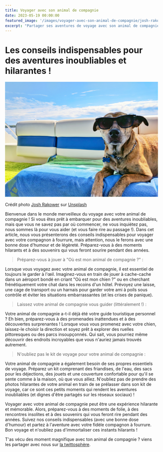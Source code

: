 ```yaml
---
title: Voyager avec son animal de compagnie
date: 2023-05-19 00:00:00
featured_image: '/images/voyager-avec-son-animal-de-compagnie/josh-rakower-unsplash.jpg'
excerpt: "Partager ses aventures de voyage avec son animal de compagnie peut être une expérience enrichissante et inoubliable. Dans cet article, nous partagerons des conseils indispensables pour voyager avec votre animal de compagnie et vivre des aventures mémorables ensemble."
---
```


# Les conseils indispensables pour des aventures inoubliables et hilarantes !

![](/images/voyager-avec-son-animal-de-compagnie/josh-rakower-unsplash.jpg)

Crédit photo [Josh Rakower](https://unsplash.com/@joshrako?utm_source=unsplash&utm_medium=referral&utm_content=creditCopyText) sur [Unsplash](https://unsplash.com/photos/zBsXaPEBSeI?utm_source=unsplash&utm_medium=referral&utm_content=creditCopyText)

Bienvenue dans le monde merveilleux du voyage avec votre animal de compagnie ! Si vous êtes prêt à embarquer pour des aventures inoubliables, mais que vous ne savez pas par où commencer, ne vous inquiétez pas, nous sommes là pour vous aider (et vous faire rire au passage !). Dans cet article, nous vous présenterons des conseils indispensables pour voyager avec votre compagnon à fourrure, mais attention, nous le ferons avec une bonne dose d'humour et de légèreté. Préparez-vous à des moments hilarants et à des souvenirs qui vous feront sourire pendant des années.

> Préparez-vous à jouer à "Où est mon animal de compagnie ?" :

Lorsque vous voyagez avec votre animal de compagnie, il est essentiel de toujours le garder à l'œil. Imaginez-vous en train de jouer à cache-cache dans un aéroport bondé en criant "Où est mon chien ?" ou en cherchant frénétiquement votre chat dans les recoins d'un hôtel. Prévoyez une laisse, une cage de transport ou un harnais pour garder votre ami à poils sous contrôle et éviter les situations embarrassantes (et les crises de panique).

> Laissez votre animal de compagnie vous guider (littéralement !) :

Votre animal de compagnie a-t-il déjà été votre guide touristique personnel ? Eh bien, préparez-vous à des promenades inattendues et à des découvertes surprenantes ! Lorsque vous vous promenez avec votre chien, laissez-le choisir la direction et soyez prêt à explorer des ruelles pittoresques ou des parcs insoupçonnés. Qui sait, vous pourriez même découvrir des endroits incroyables que vous n'auriez jamais trouvés autrement.

> N'oubliez pas le kit de voyage pour votre animal de compagnie :

Votre animal de compagnie a également besoin de ses propres essentiels de voyage. Préparez un kit comprenant des friandises, de l'eau, des sacs pour les déjections, des jouets et une couverture confortable pour qu'il se sente comme à la maison, où que vous alliez. N'oubliez pas de prendre des photos hilarantes de votre animal en train de se prélasser dans son kit de voyage, car ce sont ces petits moments qui rendent les aventures inoubliables (et dignes d'être partagés sur les réseaux sociaux) !


Voyager avec votre animal de compagnie peut être une expérience hilarante et mémorable. Alors, préparez-vous à des moments de folie, à des rencontres insolites et à des souvenirs qui vous feront rire pendant des années. Suivez nos conseils indispensables (avec une bonne dose d'humour) et partez à l'aventure avec votre fidèle compagnon à fourrure. Bon voyage et n'oubliez pas d'immortaliser ces instants hilarants !

T'as vécu des moment magnifique avec ton animal de compagnie ? viens les partager avec nous sur [la twittosphère](https://mobile.twitter.com/search?q=journaldunvoyageur.fr).
